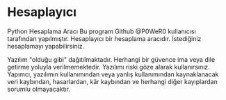 # Hesaplayıcı
Python Hesaplama Aracı
Bu program Github @P0WeR0 kullanıcısı tarafından yapılmıştır.
Hesaplayıcı bir hesaplama aracıdır.
İstediğiniz hesaplamayı yapabilirsiniz.



Yazılım "olduğu gibi" dağıtılmaktadır. Herhangi bir güvence
ima veya dile getirme yoluyla verilmemektedir. Yazılımı riski göze
alarak kullanırsınız. Yapımcı, yazılımın kullanımından veya yanlış kullanımından
kaynaklanacak veri kaybından, hasarlardan, kâr kaybından ve herhangi
diğer kayıplardan sorumlu olmayacaktır.
